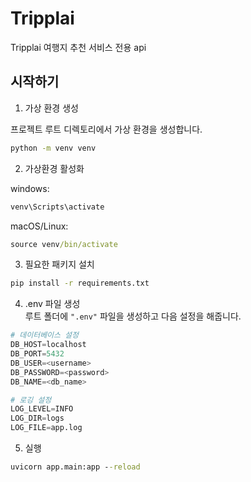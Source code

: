 # Tripplai
Tripplai 여행지 추천 서비스 전용 api

## 시작하기

1. 가상 환경 생성<br/>

프로젝트 루트 디렉토리에서 가상 환경을 생성합니다.
```cmd
python -m venv venv
```
2. 가상환경 활성화<br/>

windows:
```cmd
venv\Scripts\activate
```
macOS/Linux:
```cmd
source venv/bin/activate
```
3. 필요한 패키지 설치
```cmd
pip install -r requirements.txt
```
4. .env 파일 생성<br/>
루트 폴더에 ```".env"``` 파일을 생성하고 다음 설정을 해줍니다.
```python
# 데이터베이스 설정
DB_HOST=localhost
DB_PORT=5432
DB_USER=<username>
DB_PASSWORD=<password>
DB_NAME=<db_name>

# 로깅 설정
LOG_LEVEL=INFO
LOG_DIR=logs
LOG_FILE=app.log 
```
5. 실행
```cmd
uvicorn app.main:app --reload
```

